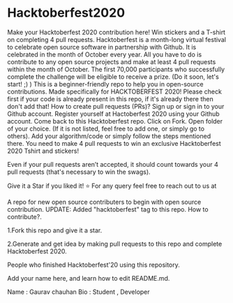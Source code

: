 # Hacktoberfest2020
Make your Hacktoberfest 2020 contribution here! Win stickers and a T-shirt on completing 4 pull requests.
Hacktoberfest is a month-long virtual festival to celebrate open source software in partnership with Github. It is celebrated in the month of October every year. All you have to do is contribute to any open source projects and make at least 4 pull requests within the month of October.
The first 70,000 participants who successfully complete the challenge will be eligible to receive a prize. (Do it soon, let's start! ;) )
This is a beginner-friendly repo to help you in open-source contributions. Made specifically for HACKTOBERFEST 2020!
Please check first if your code is already present in this repo, if it's already there then don't add that!
How to create pull requests (PRs)?
Sign up or sign in to your Github account.
Register yourself at Hactoberfest 2020 using your Github account.
Come back to this Hacktoberfest repo.
Click on Fork.
Open folder of your choice. (If it is not listed, feel free to add one, or simply go to others).
Add your algorithm/code or simply follow the steps mentioned there.
You need to make 4 pull requests to win an exclusive Hacktoberfest 2020 Tshirt and stickers!

Even if your pull requests aren’t accepted, it should count towards your 4 pull requests (that's necessary to win the swags).

Give it a Star if you liked it! ⭐
For any query feel free to reach out to us at


A repo for new open source contributers to begin with open source contribution.
UPDATE: Added "hacktoberfest" tag to this repo.
How to contribute?.

1.Fork this repo and give it a star.

2.Generate and get idea by making pull requests to this repo and complete Hacktoberfest 2020.

People who finished Hacktoberfest'20 using this repository.

Add your name here, and learn how to edit README.md.

Name : Gaurav chauhan
Bio :  Student , Developer
